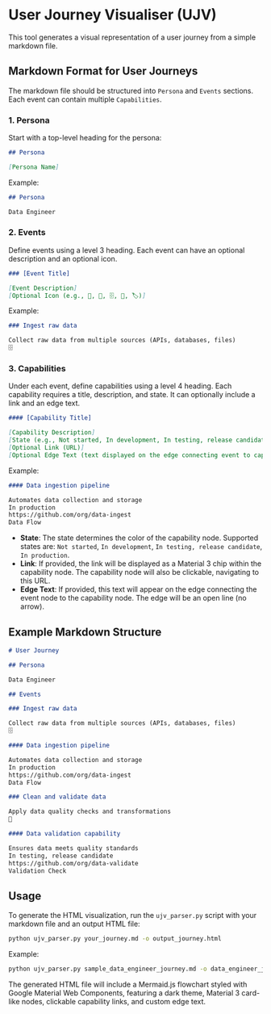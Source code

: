 # User Journey Visualiser (UJV)

This tool generates a visual representation of a user journey from a simple markdown file.

## Markdown Format for User Journeys

The markdown file should be structured into `Persona` and `Events` sections. Each event can contain multiple `Capabilities`.

### 1. Persona

Start with a top-level heading for the persona:

```markdown
## Persona

[Persona Name]
```

Example:

```markdown
## Persona

Data Engineer
```

### 2. Events

Define events using a level 3 heading. Each event can have an optional description and an optional icon.

```markdown
### [Event Title]

[Event Description]
[Optional Icon (e.g., 🚀, 🔔, 🗄️, 🧹, 🏷️)]
```

Example:

```markdown
### Ingest raw data

Collect raw data from multiple sources (APIs, databases, files)
🗄️
```

### 3. Capabilities

Under each event, define capabilities using a level 4 heading. Each capability requires a title, description, and state. It can optionally include a link and an edge text.

```markdown
#### [Capability Title]

[Capability Description]
[State (e.g., Not started, In development, In testing, release candidate, In production)]
[Optional Link (URL)]
[Optional Edge Text (text displayed on the edge connecting event to capability)]
```

Example:

```markdown
#### Data ingestion pipeline

Automates data collection and storage
In production
https://github.com/org/data-ingest
Data Flow
```

- **State**: The state determines the color of the capability node. Supported states are: `Not started`, `In development`, `In testing, release candidate`, `In production`.
- **Link**: If provided, the link will be displayed as a Material 3 chip within the capability node. The capability node will also be clickable, navigating to this URL.
- **Edge Text**: If provided, this text will appear on the edge connecting the event node to the capability node. The edge will be an open line (no arrow).

## Example Markdown Structure

```markdown
# User Journey

## Persona

Data Engineer

## Events

### Ingest raw data

Collect raw data from multiple sources (APIs, databases, files)
🗄️

#### Data ingestion pipeline

Automates data collection and storage
In production
https://github.com/org/data-ingest
Data Flow

### Clean and validate data

Apply data quality checks and transformations
🧹

#### Data validation capability

Ensures data meets quality standards
In testing, release candidate
https://github.com/org/data-validate
Validation Check
```

## Usage

To generate the HTML visualization, run the `ujv_parser.py` script with your markdown file and an output HTML file:

```bash
python ujv_parser.py your_journey.md -o output_journey.html
```

Example:

```bash
python ujv_parser.py sample_data_engineer_journey.md -o data_engineer_journey.html
```

The generated HTML file will include a Mermaid.js flowchart styled with Google Material Web Components, featuring a dark theme, Material 3 card-like nodes, clickable capability links, and custom edge text.
